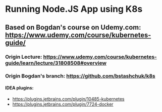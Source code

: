 # Running Node.JS App using K8s

## Based on Bogdan's course on Udemy.com: https://www.udemy.com/course/kubernetes-guide/

### Origin Lecture: https://www.udemy.com/course/kubernetes-guide/learn/lecture/31808508#overview

### Origin Bogdan's branch: https://github.com/bstashchuk/k8s

#### IDEA plugins: 
- https://plugins.jetbrains.com/plugin/10485-kubernetes
- https://plugins.jetbrains.com/plugin/7724-docker

